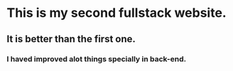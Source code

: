 # This is my second fullstack website.
## It is better than the first one.
### I haved improved alot things specially in back-end.

